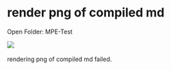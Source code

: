   
<h1  id="render-png-of-compiled-md">render png of compiled md</h1>
  
Open Folder: MPE-Test
  

![](..\..\assets\ed7441fe68d9fd503e0cd6ee55402c5e0.png?0.6921269217159332)  
  
rendering png of compiled md failed.
  